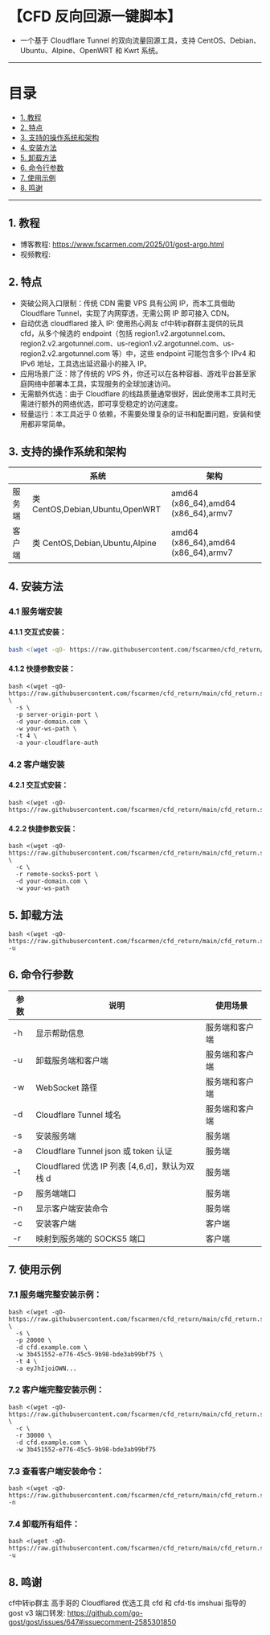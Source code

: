 # 【CFD 反向回源一键脚本】

- 一个基于 Cloudflare Tunnel 的双向流量回源工具，支持 CentOS、Debian、Ubuntu、Alpine、OpenWRT 和 Kwrt 系统。

* * *

# 目录

- [1. 教程](README.md#1教程)
- [2. 特点](README.md#2特点)
- [3. 支持的操作系统和架构](README.md#3支持的操作系统和架构)
- [4. 安装方法](README.md#4安装方法)
- [5. 卸载方法](README.md#5卸载方法)
- [6. 命令行参数](README.md#6命令行参数)
- [7. 使用示例](README.md#7使用示例)
- [8. 鸣谢](README.md#8鸣谢)

* * *
## 1. 教程
- 博客教程: https://www.fscarmen.com/2025/01/gost-argo.html
- 视频教程:

## 2. 特点
- 突破公网入口限制：传统 CDN 需要 VPS 具有公网 IP，而本工具借助 Cloudflare Tunnel，实现了内网穿透，无需公网 IP 即可接入 CDN。
- 自动优选 cloudflared 接入 IP: 使用热心网友 cf中转ip群群主提供的玩具 cfd，从多个候选的 endpoint（包括 region1.v2.argotunnel.com、region2.v2.argotunnel.com、us-region1.v2.argotunnel.com、us-region2.v2.argotunnel.com 等）中，这些 endpoint 可能包含多个 IPv4 和 IPv6 地址，工具选出延迟最小的接入 IP。
- 应用场景广泛：除了传统的 VPS 外，你还可以在各种容器、游戏平台甚至家庭网络中部署本工具，实现服务的全球加速访问。
- 无需额外优选：由于 Cloudflare 的线路质量通常很好，因此使用本工具时无需进行额外的网络优选，即可享受稳定的访问速度。
- 轻量运行：本工具近乎 0 依赖，不需要处理复杂的证书和配置问题，安装和使用都非常简单。

## 3. 支持的操作系统和架构

| | 系统 | 架构 |
| -- | -- | -- | 
| 服务端 | 类 CentOS,Debian,Ubuntu,OpenWRT | amd64 (x86_64),amd64 (x86_64),armv7 |
| 客户端 | 类 CentOS,Debian,Ubuntu,Alpine | amd64 (x86_64),amd64 (x86_64),armv7 |

## 4. 安装方法

### 4.1 服务端安装

#### 4.1.1 交互式安装：

```bash
bash <(wget -qO- https://raw.githubusercontent.com/fscarmen/cfd_return/main/cfd_return.sh)
```

#### 4.1.2 快捷参数安装：

```
bash <(wget -qO- https://raw.githubusercontent.com/fscarmen/cfd_return/main/cfd_return.sh) \
  -s \
  -p server-origin-port \
  -d your-domain.com \
  -w your-ws-path \
  -t 4 \
  -a your-cloudflare-auth
```

### 4.2 客户端安装

#### 4.2.1 交互式安装：

```
bash <(wget -qO- https://raw.githubusercontent.com/fscarmen/cfd_return/main/cfd_return.sh)
```

#### 4.2.2 快捷参数安装：

```
bash <(wget -qO- https://raw.githubusercontent.com/fscarmen/cfd_return/main/cfd_return.sh) \
  -c \
  -r remote-socks5-port \
  -d your-domain.com \
  -w your-ws-path
```

## 5. 卸载方法

```
bash <(wget -qO- https://raw.githubusercontent.com/fscarmen/cfd_return/main/cfd_return.sh) -u
```

## 6. 命令行参数

| 参数 | 说明                    | 使用场景       |
| ---- | ----------------------- | -------------- |
| -h   | 显示帮助信息            | 服务端和客户端   |
| -u   | 卸载服务端和客户端      | 服务端和客户端   |
| -w   | WebSocket 路径          | 服务端和客户端 |
| -d   | Cloudflare Tunnel 域名  | 服务端和客户端 |
| -s   | 安装服务端              | 服务端         |
| -a   | Cloudflare Tunnel json 或 token 认证 | 服务端         |
| -t   | Cloudflared 优选 IP 列表 [4,6,d]，默认为双栈 d | 服务端 |
| -p   | 服务端端口              | 服务端         |
| -n   | 显示客户端安装命令      | 服务端         |
| -c   | 安装客户端              | 客户端         |
| -r   | 映射到服务端的 SOCKS5 端口  | 客户端         |

## 7. 使用示例

### 7.1 服务端完整安装示例：

```
bash <(wget -qO- https://raw.githubusercontent.com/fscarmen/cfd_return/main/cfd_return.sh) \
  -s \
  -p 20000 \
  -d cfd.example.com \
  -w 3b451552-e776-45c5-9b98-bde3ab99bf75 \
  -t 4 \
  -a eyJhIjoiOWN...
```

### 7.2 客户端完整安装示例：

```
bash <(wget -qO- https://raw.githubusercontent.com/fscarmen/cfd_return/main/cfd_return.sh) \
  -c \
  -r 30000 \
  -d cfd.example.com \
  -w 3b451552-e776-45c5-9b98-bde3ab99bf75
```

### 7.3 查看客户端安装命令：

```
bash <(wget -qO- https://raw.githubusercontent.com/fscarmen/cfd_return/main/cfd_return.sh) -n
```

### 7.4 卸载所有组件：

```
bash <(wget -qO- https://raw.githubusercontent.com/fscarmen/cfd_return/main/cfd_return.sh) -u
```

## 8. 鸣谢
cf中转ip群主 高手哥的 Cloudflared 优选工具 cfd 和 cfd-tls
imshuai 指导的 gost v3 端口转发: https://github.com/go-gost/gost/issues/647#issuecomment-2585301850
